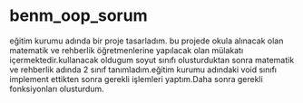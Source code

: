 # benm_oop_sorum
eğitim kurumu adında bir proje tasarladım. bu projede okula alınacak olan matematik ve rehberlik öğretmenlerine yapılacak olan mülakatı içermektedir.kullanacak oldugum soyut sınıfı olusturduktan sonra matematik ve rehberlik adında 2 sınıf tanımladım.eğitim kurumu adındaki void sınıfı implement ettikten sonra gerekli işlemleri yaptım.Daha sonra gerekli fonksiyonları olusturdum.
